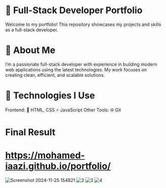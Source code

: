 
# 🎨 Full-Stack Developer Portfolio
Welcome to my portfolio! This repository showcases my projects and skills as a full-stack developer.
# 🌟 About Me
I’m a passionate full-stack developer with experience in building modern web applications using the latest technologies. My work focuses on creating clean, efficient, and scalable solutions.
# 🚀 Technologies I Use
Frontend:
🎨 HTML, CSS
⚡ JavaScript
Other Tools:
🌐 Git
# Final Result

# https://mohamed-iaazi.github.io/portfolio/

![Screenshot 2024-11-25 154821](https://github.com/user-attachments/assets/f0492747-1311-4876-b635-2c1017ce4241)
![2](https://github.com/user-attachments/assets/ad274e4d-9dc0-480c-94d6-2b4d8d95b7ce)
![3](https://github.com/user-attachments/assets/62f38263-3f14-49b9-a2fb-bc3e98581fbb)
![4](https://github.com/user-attachments/assets/f279a945-d219-4619-8e10-343dda5fd454)
